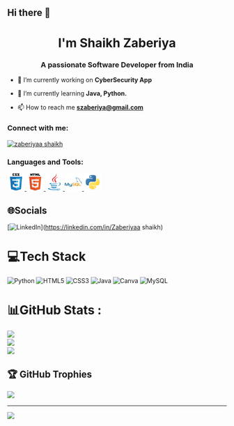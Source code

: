 ## Hi there 👋
<h1 align="center">I'm Shaikh Zaberiya</h1>
<h3 align="center">A passionate Software Developer from India</h3>

- 🔭 I’m currently working on **CyberSecurity App**
- 🌱 I’m currently learning **Java, Python.**

- 📫 How to reach me **szaberiya@gmail.com**

<h3 align="left">Connect with me:</h3>
<p align="left">
<a href="https://linkedin.com/in/zaberiyaa shaikh" target="blank"><img align="center" src="https://raw.githubusercontent.com/rahuldkjain/github-profile-readme-generator/master/src/images/icons/Social/linked-in-alt.svg" alt="zaberiyaa shaikh" height="30" width="40" /></a>
</p>

<h3 align="left">Languages and Tools:</h3>
<p align="left"> <a href="https://www.w3schools.com/css/" target="_blank" rel="noreferrer"> <img src="https://raw.githubusercontent.com/devicons/devicon/master/icons/css3/css3-original-wordmark.svg" alt="css3" width="40" height="40"/> </a> <a href="https://www.w3.org/html/" target="_blank" rel="noreferrer"> <img src="https://raw.githubusercontent.com/devicons/devicon/master/icons/html5/html5-original-wordmark.svg" alt="html5" width="40" height="40"/> </a> <a href="https://www.java.com" target="_blank" rel="noreferrer"> <img src="https://raw.githubusercontent.com/devicons/devicon/master/icons/java/java-original.svg" alt="java" width="40" height="40"/> </a> <a href="https://www.mysql.com/" target="_blank" rel="noreferrer"> <img src="https://raw.githubusercontent.com/devicons/devicon/master/icons/mysql/mysql-original-wordmark.svg" alt="mysql" width="40" height="40"/> </a> <a href="https://www.python.org" target="_blank" rel="noreferrer"> <img src="https://raw.githubusercontent.com/devicons/devicon/master/icons/python/python-original.svg" alt="python" width="40" height="40"/> </a> </p>


## 🌐Socials
[![LinkedIn](https://img.shields.io/badge/LinkedIn-%230077B5.svg?logo=linkedin&logoColor=white)](https://linkedin.com/in/Zaberiyaa shaikh) 

# 💻Tech Stack
![Python](https://img.shields.io/badge/python-3670A0?style=for-the-badge&logo=python&logoColor=ffdd54) ![HTML5](https://img.shields.io/badge/html5-%23E34F26.svg?style=for-the-badge&logo=html5&logoColor=white) ![CSS3](https://img.shields.io/badge/css3-%231572B6.svg?style=for-the-badge&logo=css3&logoColor=white) ![Java](https://img.shields.io/badge/java-%23ED8B00.svg?style=for-the-badge&logo=java&logoColor=white) ![Canva](https://img.shields.io/badge/Canva-%2300C4CC.svg?style=for-the-badge&logo=Canva&logoColor=white) ![MySQL](https://img.shields.io/badge/mysql-%2300f.svg?style=for-the-badge&logo=mysql&logoColor=white)
# 📊GitHub Stats :
![](https://github-readme-stats.vercel.app/api?username=Zaberiya-codes&theme=radical&hide_border=false&include_all_commits=false&count_private=false)<br/>
![](https://github-readme-streak-stats.herokuapp.com/?user=Zaberiya-codes&theme=radical&hide_border=false)<br/>
![](https://github-readme-stats.vercel.app/api/top-langs/?username=Zaberiya-codes&theme=radical&hide_border=false&include_all_commits=false&count_private=false&layout=compact)


## 🏆 GitHub Trophies
![](https://github-profile-trophy.vercel.app/?username=TheMahek&theme=radical&no-frame=false&no-bg=false&margin-w=4)

---
[![](https://visitcount.itsvg.in/api?id=Zaberiya-codes&icon=0&color=0)](https://visitcount.itsvg.in)

<!--
**Zaberiya-codes/Zaberiya-codes** is a ✨ _special_ ✨ repository because its `README.md` (this file) appears on your GitHub profile.
-->
